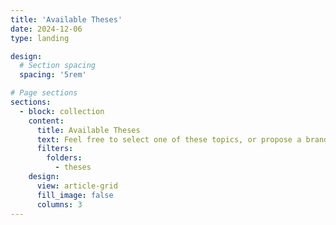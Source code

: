 ```yaml
---
title: 'Available Theses'
date: 2024-12-06
type: landing

design:
  # Section spacing
  spacing: '5rem'

# Page sections
sections:
  - block: collection
    content:
      title: Available Theses
      text: Feel free to select one of these topics, or propose a brand new one if you want to start a thesis work with me 🤝
      filters:
        folders:
          - theses
    design:
      view: article-grid
      fill_image: false
      columns: 3
---
```

